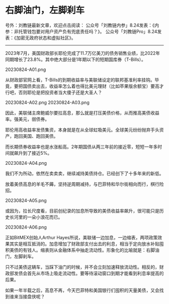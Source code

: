 # 右脚油门，左脚刹车

号外：刘教链最新文章，欢迎点击阅读：
公众号「刘教链内参」8.24发表：《内参：非托管钱包要对用户资产负有兜底责任吗？》。
公众号「刘教链Pro」8.24发表：《加密无政府状态和虚拟社区》。

* * *

2023年7月，美国财政部长耶伦完成了11.7万亿美刀的债务销售业绩，比2022年同期增长了23.8%。其中绝大部分是1年期以下的短期国库券（T-Bills）。

20230824-A01.png

从财政部官网上看，T-Bills的到期收益率与美联储设定的联邦基准利率挂钩。毕竟，要把国债卖出去，收益率怎么着也得比美元理财（比如苹果版余额宝）要高才行吧，否则耶伦是把投资者当大傻子还是大圣人？

20230824-A02.png
20230824-A03.png

因此，美联储主席鲍威尔要拉高息，那么就是打压美债价格，从而推高美债收益率。强美元，弱债券。

耶伦用高收益率发债集资，本身就是在从全球虹吸美元。全球美元纷纷抛弃手头资产，跑回美国、跑回美债。

而长期债券收益率也是水涨船高。2年期国债从两三年前的接近零，短短一年多时间就飙升到了接近5%。

20230824-A04.png

我们不为所动，依然在卖卖卖，继续减持美债持仓。已经创下了十多年来的新低。

放着美债高息的羊毛不薅，坚持逆周期减持，与巴菲特和华尔街相向而行，棋行险招。

20230824-A05.png

或因为，拉长尺度看，目前创纪录的加息所导致的美债收益率飙升，很可能只是历史长河里的一朵小浪花而已。

20230824-A06.png

正如BitMEX创始人Arthur Hayes所说，美联储一边加息，一边缩表，两项政策效果其实是相互抵消的。加息增加了财政部支付出去的利息，相当于定向放水补贴囤积美债的有钱人。缩表则从金融体系中抽走流动性。形象化的比喻就是：右脚油门，左脚刹车。

只不过美债这辆车，当踩下油门的时候，并不会立刻加速释放流动性。相反的，财政部发债会首先从市场上吸走流动性。要等待滚动窗口到期才能看到利息率提高的后果。

如果一年半载之后，高息不再，今天巴菲特和美国银行们囤积的天量美债，又会找到谁来当接盘侠呢？

